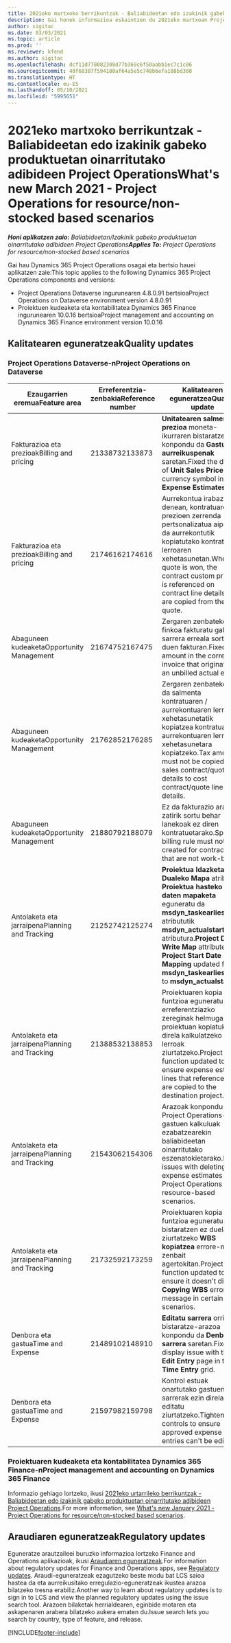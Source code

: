 ```yaml
---
title: 2021eko martxoko berrikuntzak - Baliabideetan edo izakinik gabeko produktuetan oinarritutako adibideen Project Operations
description: Gai honek informazioa eskaintzen du 2021eko martxoan Project Operations bertsioan eskuragarri dauden kalitate-eguneratzeei buruz, baliabideetan / stockean oinarritutako egoeretarako.
author: sigitac
ms.date: 03/03/2021
ms.topic: article
ms.prod: ''
ms.reviewer: kfend
ms.author: sigitac
ms.openlocfilehash: dcf11d770082308d77b369c6f50aabb1ec7c1c86
ms.sourcegitcommit: 40f68387f594180af64a5e5c748b6efa188bd300
ms.translationtype: HT
ms.contentlocale: eu-ES
ms.lasthandoff: 05/10/2021
ms.locfileid: "5995651"
---
```

# <a name="whats-new-march-2021---project-operations-for-resourcenon-stocked-based-scenarios"></a><span data-ttu-id="6cfdc-103">2021eko martxoko berrikuntzak - Baliabideetan edo izakinik gabeko produktuetan oinarritutako adibideen Project Operations</span><span class="sxs-lookup"><span data-stu-id="6cfdc-103">What's new March 2021 - Project Operations for resource/non-stocked based scenarios</span></span>

<span data-ttu-id="6cfdc-104">_**Honi aplikatzen zaio:** Baliabideetan/Izakinik gabeko produktuetan oinarritutako adibideen Project Operations_</span><span class="sxs-lookup"><span data-stu-id="6cfdc-104">_**Applies To:** Project Operations for resource/non-stocked based scenarios_</span></span>

<span data-ttu-id="6cfdc-105">Gai hau Dynamics 365 Project Operations osagai eta bertsio hauei aplikatzen zaie:</span><span class="sxs-lookup"><span data-stu-id="6cfdc-105">This topic applies to the following Dynamics 365 Project Operations components and versions:</span></span>

- <span data-ttu-id="6cfdc-106">Project Operations Dataverse ingurunearen 4.8.0.91 bertsioa</span><span class="sxs-lookup"><span data-stu-id="6cfdc-106">Project Operations on Dataverse environment version 4.8.0.91</span></span> 
- <span data-ttu-id="6cfdc-107">Proiektuen kudeaketa eta kontabilitatea Dynamics 365 Finance ingurunearen 10.0.16 bertsioa</span><span class="sxs-lookup"><span data-stu-id="6cfdc-107">Project management and accounting on Dynamics 365 Finance environment version 10.0.16</span></span> 

## <a name="quality-updates"></a><span data-ttu-id="6cfdc-108">Kalitatearen eguneratzeak</span><span class="sxs-lookup"><span data-stu-id="6cfdc-108">Quality updates</span></span>

### <a name="project-operations-on-dataverse"></a><span data-ttu-id="6cfdc-109">Project Operations Dataverse-n</span><span class="sxs-lookup"><span data-stu-id="6cfdc-109">Project Operations on Dataverse</span></span>


| <span data-ttu-id="6cfdc-110">**Ezaugarrien eremua**</span><span class="sxs-lookup"><span data-stu-id="6cfdc-110">**Feature area**</span></span> | <span data-ttu-id="6cfdc-111">**Erreferentzia-zenbakia**</span><span class="sxs-lookup"><span data-stu-id="6cfdc-111">**Reference number**</span></span> | <span data-ttu-id="6cfdc-112">**Kalitatearen eguneratzea**</span><span class="sxs-lookup"><span data-stu-id="6cfdc-112">**Quality update**</span></span> |
| --- | --- | --- |
| <span data-ttu-id="6cfdc-113">Fakturazioa eta prezioak</span><span class="sxs-lookup"><span data-stu-id="6cfdc-113">Billing and pricing</span></span> | <span data-ttu-id="6cfdc-114">2133873</span><span class="sxs-lookup"><span data-stu-id="6cfdc-114">2133873</span></span> | <span data-ttu-id="6cfdc-115">**Unitatearen salmenta-prezioa** moneta-ikurraren bistaratzea konpondu da **Gastuen aurreikuspenak** saretan.</span><span class="sxs-lookup"><span data-stu-id="6cfdc-115">Fixed the display of **Unit Sales Price** currency symbol in the **Expense Estimates** grid.</span></span> |
| <span data-ttu-id="6cfdc-116">Fakturazioa eta prezioak</span><span class="sxs-lookup"><span data-stu-id="6cfdc-116">Billing and pricing</span></span> | <span data-ttu-id="6cfdc-117">2174616</span><span class="sxs-lookup"><span data-stu-id="6cfdc-117">2174616</span></span> | <span data-ttu-id="6cfdc-118">Aurrekontua irabazten denean, kontratuaren prezioen zerrenda pertsonalizatua aipatzen da aurrekontutik kopiatutako kontratu-lerroaren xehetasunetan.</span><span class="sxs-lookup"><span data-stu-id="6cfdc-118">When a quote is won, the contract custom pricelist is referenced on contract line details that are copied from the quote.</span></span> |
| <span data-ttu-id="6cfdc-119">Abaguneen kudeaketa</span><span class="sxs-lookup"><span data-stu-id="6cfdc-119">Opportunity Management</span></span> | <span data-ttu-id="6cfdc-120">2167475</span><span class="sxs-lookup"><span data-stu-id="6cfdc-120">2167475</span></span> | <span data-ttu-id="6cfdc-121">Zergaren zenbateko finkoa fakturatu gabeko sarrera erreala sortu duen fakturan.</span><span class="sxs-lookup"><span data-stu-id="6cfdc-121">Fixed tax amount in the correction invoice that originated an unbilled actual entry.</span></span> |
| <span data-ttu-id="6cfdc-122">Abaguneen kudeaketa</span><span class="sxs-lookup"><span data-stu-id="6cfdc-122">Opportunity Management</span></span> | <span data-ttu-id="6cfdc-123">2176285</span><span class="sxs-lookup"><span data-stu-id="6cfdc-123">2176285</span></span> | <span data-ttu-id="6cfdc-124">Zergaren zenbatekoa ez da salmenta kontratuaren / aurrekontuaren lerroaren xehetasunetatik kopiatzea kontratuaren / aurrekontuaren lerroaren xehetasunetara kopiatzeko.</span><span class="sxs-lookup"><span data-stu-id="6cfdc-124">Tax amount must not be copied from sales contract/quote line details to cost contract/quote line details.</span></span> |
| <span data-ttu-id="6cfdc-125">Abaguneen kudeaketa</span><span class="sxs-lookup"><span data-stu-id="6cfdc-125">Opportunity Management</span></span> | <span data-ttu-id="6cfdc-126">2188079</span><span class="sxs-lookup"><span data-stu-id="6cfdc-126">2188079</span></span> | <span data-ttu-id="6cfdc-127">Ez da fakturazio arau zatirik sortu behar lanekoak ez diren kontratuetarako.</span><span class="sxs-lookup"><span data-stu-id="6cfdc-127">Split billing rule must not be created for contracts that are not work-based.</span></span> |
| <span data-ttu-id="6cfdc-128">Antolaketa eta jarraipena</span><span class="sxs-lookup"><span data-stu-id="6cfdc-128">Planning and Tracking</span></span> | <span data-ttu-id="6cfdc-129">2125274</span><span class="sxs-lookup"><span data-stu-id="6cfdc-129">2125274</span></span> | <span data-ttu-id="6cfdc-130">**Proiektua Idazketa Dualeko Mapa** atributua **Proiektua hasteko daten mapaketa** eguneratu da **msdyn\_taskearlieststart** atribututik **msdyn\_actualstart** atributura.</span><span class="sxs-lookup"><span data-stu-id="6cfdc-130">**Project Dual Write Map** attribute for **Project Start Date Mapping** updated from **msdyn\_taskearlieststart** to **msdyn\_actualstart**.</span></span> |
| <span data-ttu-id="6cfdc-131">Antolaketa eta jarraipena</span><span class="sxs-lookup"><span data-stu-id="6cfdc-131">Planning and Tracking</span></span> | <span data-ttu-id="6cfdc-132">2138853</span><span class="sxs-lookup"><span data-stu-id="6cfdc-132">2138853</span></span> | <span data-ttu-id="6cfdc-133">Proiektuaren kopia funtzioa eguneratu da, erreferentziazko zereginak helmugako proiektuan kopiatuko direla kalkulatzeko lerroak ziurtatzeko.</span><span class="sxs-lookup"><span data-stu-id="6cfdc-133">Project copy function updated to ensure expense estimate lines that reference tasks are copied to the destination project.</span></span> |
| <span data-ttu-id="6cfdc-134">Antolaketa eta jarraipena</span><span class="sxs-lookup"><span data-stu-id="6cfdc-134">Planning and Tracking</span></span> | <span data-ttu-id="6cfdc-135">2154306</span><span class="sxs-lookup"><span data-stu-id="6cfdc-135">2154306</span></span> | <span data-ttu-id="6cfdc-136">Arazoak konpondu dira Project Operations-en gastuen kalkuluak ezabatzearekin baliabideetan oinarritutako eszenatokietarako.</span><span class="sxs-lookup"><span data-stu-id="6cfdc-136">Fixed issues with deleting expense estimates in Project Operations for resource-based scenarios.</span></span> |
| <span data-ttu-id="6cfdc-137">Antolaketa eta jarraipena</span><span class="sxs-lookup"><span data-stu-id="6cfdc-137">Planning and Tracking</span></span> | <span data-ttu-id="6cfdc-138">2173259</span><span class="sxs-lookup"><span data-stu-id="6cfdc-138">2173259</span></span> | <span data-ttu-id="6cfdc-139">Proiektuaren kopia funtzioa eguneratu da, bistaratzen ez duela ziurtatzeko **WBS kopiatzea** errore-mezua zenbait agertokitan.</span><span class="sxs-lookup"><span data-stu-id="6cfdc-139">Project copy function updated to ensure it doesn't display **Copying WBS** error message in certain scenarios.</span></span> |
| <span data-ttu-id="6cfdc-140">Denbora eta gastua</span><span class="sxs-lookup"><span data-stu-id="6cfdc-140">Time and Expense</span></span> | <span data-ttu-id="6cfdc-141">2148910</span><span class="sxs-lookup"><span data-stu-id="6cfdc-141">2148910</span></span> | <span data-ttu-id="6cfdc-142">**Editatu sarrera** orriko bistaratze-arazoa konpondu da **Denbora-sarrera** saretan.</span><span class="sxs-lookup"><span data-stu-id="6cfdc-142">Fixed display issue with the **Edit Entry** page in the **Time Entry** grid.</span></span> |
| <span data-ttu-id="6cfdc-143">Denbora eta gastua</span><span class="sxs-lookup"><span data-stu-id="6cfdc-143">Time and Expense</span></span> | <span data-ttu-id="6cfdc-144">2159798</span><span class="sxs-lookup"><span data-stu-id="6cfdc-144">2159798</span></span> | <span data-ttu-id="6cfdc-145">Kontrol estuak onartutako gastuen sarrerak ezin direla editatu ziurtatzeko.</span><span class="sxs-lookup"><span data-stu-id="6cfdc-145">Tightened controls to ensure approved expense entries can't be edited.</span></span> |

### <a name="project-management-and-accounting-on-dynamics-365-finance"></a><span data-ttu-id="6cfdc-146">Proiektuaren kudeaketa eta kontabilitatea Dynamics 365 Finance-n</span><span class="sxs-lookup"><span data-stu-id="6cfdc-146">Project management and accounting on Dynamics 365 Finance</span></span>

<span data-ttu-id="6cfdc-147">Informazio gehiago lortzeko, ikusi [2021eko urtarrileko berrikuntzak - Baliabideetan edo izakinik gabeko produktuetan oinarritutako adibideen Project Operations](whats-new-jan-2021-resource-based.md).</span><span class="sxs-lookup"><span data-stu-id="6cfdc-147">For more information, see [What's new January 2021 - Project Operations for resource/non-stocked based scenarios](whats-new-jan-2021-resource-based.md).</span></span>

## <a name="regulatory-updates"></a><span data-ttu-id="6cfdc-148">Araudiaren eguneratzeak</span><span class="sxs-lookup"><span data-stu-id="6cfdc-148">Regulatory updates</span></span>

<span data-ttu-id="6cfdc-149">Eguneratze arautzaileei buruzko informazioa lortzeko Finance and Operations aplikazioak, ikusi [Araudiaren eguneratzeak](/dynamics365/finance/localizations/regulatory-updates).</span><span class="sxs-lookup"><span data-stu-id="6cfdc-149">For information about regulatory updates for Finance and Operations apps, see [Regulatory updates](/dynamics365/finance/localizations/regulatory-updates).</span></span> <span data-ttu-id="6cfdc-150">Araudi-eguneratzeak ezagutzeko beste modu bat LCS saioa hastea da eta aurreikusitako erregulazio-eguneratzeak ikustea arazoa bilatzeko tresna erabiliz.</span><span class="sxs-lookup"><span data-stu-id="6cfdc-150">Another way to learn about regulatory updates is to sign in to LCS and view the planned regulatory updates using the issue search tool.</span></span> <span data-ttu-id="6cfdc-151">Arazoen bilaketak herrialdearen, eginbide motaren eta askapenaren arabera bilatzeko aukera ematen du.</span><span class="sxs-lookup"><span data-stu-id="6cfdc-151">Issue search lets you search by country, type of feature, and release.</span></span>


[!INCLUDE[footer-include](../includes/footer-banner.md)]